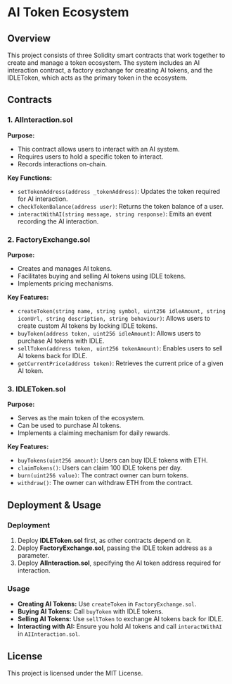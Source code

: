 # AI Token Ecosystem

## Overview
This project consists of three Solidity smart contracts that work together to create and manage a token ecosystem. The system includes an AI interaction contract, a factory exchange for creating AI tokens, and the IDLEToken, which acts as the primary token in the ecosystem.

## Contracts

### 1. AIInteraction.sol
**Purpose:**
- This contract allows users to interact with an AI system.
- Requires users to hold a specific token to interact.
- Records interactions on-chain.

**Key Functions:**
- `setTokenAddress(address _tokenAddress)`: Updates the token required for AI interaction.
- `checkTokenBalance(address user)`: Returns the token balance of a user.
- `interactWithAI(string message, string response)`: Emits an event recording the AI interaction.

### 2. FactoryExchange.sol
**Purpose:**
- Creates and manages AI tokens.
- Facilitates buying and selling AI tokens using IDLE tokens.
- Implements pricing mechanisms.

**Key Features:**
- `createToken(string name, string symbol, uint256 idleAmount, string iconUrl, string description, string behaviour)`: Allows users to create custom AI tokens by locking IDLE tokens.
- `buyToken(address token, uint256 idleAmount)`: Allows users to purchase AI tokens with IDLE.
- `sellToken(address token, uint256 tokenAmount)`: Enables users to sell AI tokens back for IDLE.
- `getCurrentPrice(address token)`: Retrieves the current price of a given AI token.

### 3. IDLEToken.sol
**Purpose:**
- Serves as the main token of the ecosystem.
- Can be used to purchase AI tokens.
- Implements a claiming mechanism for daily rewards.

**Key Features:**
- `buyTokens(uint256 amount)`: Users can buy IDLE tokens with ETH.
- `claimTokens()`: Users can claim 100 IDLE tokens per day.
- `burn(uint256 value)`: The contract owner can burn tokens.
- `withdraw()`: The owner can withdraw ETH from the contract.

## Deployment & Usage

### Deployment
1. Deploy **IDLEToken.sol** first, as other contracts depend on it.
2. Deploy **FactoryExchange.sol**, passing the IDLE token address as a parameter.
3. Deploy **AIInteraction.sol**, specifying the AI token address required for interaction.

### Usage
- **Creating AI Tokens:** Use `createToken` in `FactoryExchange.sol`.
- **Buying AI Tokens:** Call `buyToken` with IDLE tokens.
- **Selling AI Tokens:** Use `sellToken` to exchange AI tokens back for IDLE.
- **Interacting with AI:** Ensure you hold AI tokens and call `interactWithAI` in `AIInteraction.sol`.

## License
This project is licensed under the MIT License.

